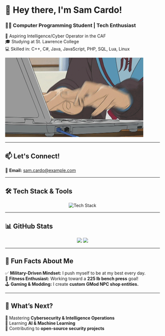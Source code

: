 # 👋 Hey there, I'm Sam Cardo!  
### 👨‍💻 Computer Programming Student | Tech Enthusiast  
🚀 Aspiring Intelligence/Cyber Operator in the CAF  
🎓 Studying at St. Lawrence College  
💻 Skilled in:  C++, C#, Java, JavaScript, PHP, SQL, Lua, Linux  

![Coding GIF](https://github.com/deadender83/Home-Page/blob/main/coding.gif)

---

## 📫 **Let's Connect!**  
📧 **Email:** sam.cardo@example.com

---

## 🛠 **Tech Stack & Tools**  
<p align="center">  
  <img src="https://skillicons.dev/icons?i=cpp,cs,java,javascript,php,mysql,lua,linux" alt="Tech Stack" width="500"/>  
</p>

---

## 📊 **GitHub Stats**  
<p align="center">  
  <img src="https://github-readme-stats.vercel.app/api?username=deadender83&show_icons=true&theme=tokyonight&hide_border=true" width="48%" />  
  <img src="https://github-readme-streak-stats.herokuapp.com/?user=deadender83&theme=tokyonight&hide_border=true" width="48%" />  
</p>

---

## 🎯 **Fun Facts About Me**  
✅ **Military-Driven Mindset:** I push myself to be at my best every day.  
💪 **Fitness Enthusiast:** Working toward a **225 lb bench press** goal!  
🕹 **Gaming & Modding:** I create **custom GMod NPC shop entities.**

---

## 🚀 **What’s Next?**  
🔹 Mastering **Cybersecurity & Intelligence Operations**  
🔹 Learning **AI & Machine Learning**  
🔹 Contributing to **open-source security projects**
